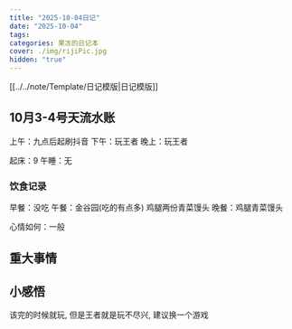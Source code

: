 ```yaml
---
title: "2025-10-04日记"
date: "2025-10-04"
tags:
categories: 果冻的日记本
cover: ./img/rijiPic.jpg
hidden: "true"
---
```

[[../../note/Template/日记模版|日记模版]]
## 10月3-4号天流水账

上午：九点后起刷抖音
下午：玩王者
晚上：玩王者

起床：9
午睡：无

### 饮食记录

早餐：没吃
午餐：金谷园(吃的有点多) 鸡腿两份青菜馒头
晚餐：鸡腿青菜馒头

心情如何：一般

## 重大事情

## 小感悟
该完的时候就玩, 但是王者就是玩不尽兴, 建议换一个游戏